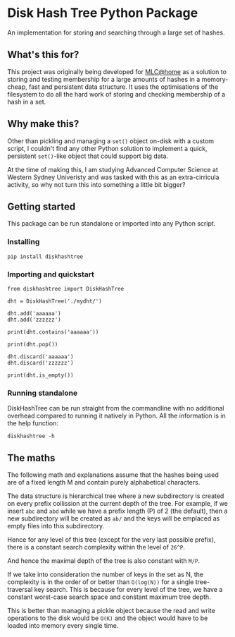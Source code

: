 # Disk Hash Tree Python Package

An implementation for storing and searching through a large set of hashes.

## What's this for?

This project was originally being developed for [MLC@home](https://www.mlcathome.org/) as a solution to storing and testing membership for a large amounts of hashes in a memory-cheap, fast and persistent data structure. It uses the optimisations of the filesystem to do all the hard work of storing and checking membership of a hash in a set.

## Why make this?

Other than pickling and managing a `set()` object on-disk with a custom script, I couldn't find any other Python solution to implement a quick, persistent `set()`-like object that could support big data.

At the time of making this, I am studying Advanced Computer Science at Western Sydney Univeristy and was tasked with this as an extra-cirricula activity, so why not turn this into something a little bit bigger?

## Getting started

This package can be run standalone or imported into any Python script.

### Installing

`pip install diskhashtree`

### Importing and quickstart

```
from diskhashtree import DiskHashTree

dht = DiskHashTree('./mydht/')

dht.add('aaaaaa')
dht.add('zzzzzz')

print(dht.contains('aaaaaa'))

print(dht.pop())

dht.discard('aaaaaa')
dht.discard('zzzzzz')

print(dht.is_empty())
```

### Running standalone

DiskHashTree can be run straight from the commandline with no additional overhead compared to running it natively in Python. All the information is in the help function:

`diskhashtree -h`

## The maths

The following math and explanations assume that the hashes being used are of a fixed length M and contain purely alphabetical characters.

The data structure is hierarchical tree where a new subdirectory is created on every prefix collission at the current depth of the tree. For example, if we insert `abc` and `abd` while we have a prefix length (P) of 2 (the default), then a new subdirectory will be created as `ab/` and the keys will be emplaced as empty files into this subdirectory.

Hence for any level of this tree (except for the very last possible prefix), there is a constant search complexity within the level of `26^P`.

And hence the maximal depth of the tree is also constant with `M/P`.

If we take into consideration the number of keys in the set as N, the complexity is in the order of or better than `O(log(N))` for a single tree-traversal key search. This is because for every level of the tree, we have a constant worst-case search space and constant maximum tree depth.

This is better than managing a pickle object because the read and write operations to the disk would be `O(K)` and the object would have to be loaded into memory every single time.
